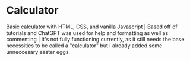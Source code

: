 # Calculator
Basic calculator with HTML, CSS, and vanilla Javascript |
Based off of tutorials and ChatGPT was used for help and formatting as well as commenting |
It's not fully functioning currently, as it still needs the base necessities to be called a "calculator" but i already added some unneccesary easter eggs.

